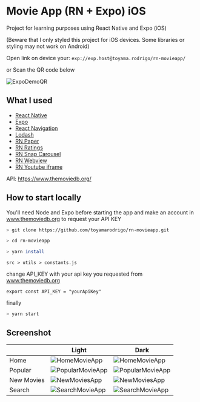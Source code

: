 # Movie App (RN + Expo) iOS

Project for learning purposes using React Native and Expo (iOS)

(Beware that I only styled this project for iOS devices. Some libraries or styling may not work on Android)

Open link on device your: `exp://exp.host@toyama.rodrigo/rn-movieapp/`

or Scan the QR code below

![ExpoDemoQR](https://i.imgur.com/Iuh5pBH.png)

## What I used

* [React Native](https://reactnative.dev)
* [Expo](https://expo.io)
* [React Navigation](https://reactnavigation.org)
* [Lodash](https://lodash.com)
* [RN Paper](https://reactnativepaper.com)
* [RN Ratings](https://github.com/Monte9/react-native-ratings#readme)
* [RN Snap Carousel](https://github.com/meliorence/react-native-snap-carousel)
* [RN Webview](https://docs.expo.io/versions/latest/sdk/webview/)
* [RN Youtube iframe](https://lonelycpp.github.io/react-native-youtube-iframe/)

API: <https://www.themoviedb.org/>

## How to start locally

You'll need Node and Expo before starting the app and make an account in www.themoviedb.org to request your API KEY

```sh
> git clone https://github.com/toyamarodrigo/rn-movieapp.git

> cd rn-movieapp

> yarn install 
```

`src > utils > constants.js`

change API_KEY with your api key you requested from www.themoviedb.org

`export const API_KEY = "yourApiKey"`

finally

```sh
> yarn start
```

## Screenshot

|            | Light | Dark |
|------------|-------|------|
| Home       |  ![HomeMovieApp](https://i.imgur.com/tyBPNaF.png)     |   ![HomeMovieApp](https://i.imgur.com/nbWO00E.png)   |
| Popular    |   ![PopularMovieApp](https://i.imgur.com/uGATA5R.png)    |   ![PopularMovieApp](https://i.imgur.com/JCPdrmp.png)   |
| New Movies |   ![NewMoviesApp](https://i.imgur.com/n1qKXCQ.png)    |   ![NewMoviesApp](https://i.imgur.com/4lP8t8Z.png)   |
| Search     |   ![SearchMovieApp](https://i.imgur.com/67iX2Vo.png)    |   ![SearchMovieApp](https://i.imgur.com/x8KACOz.png)   |
